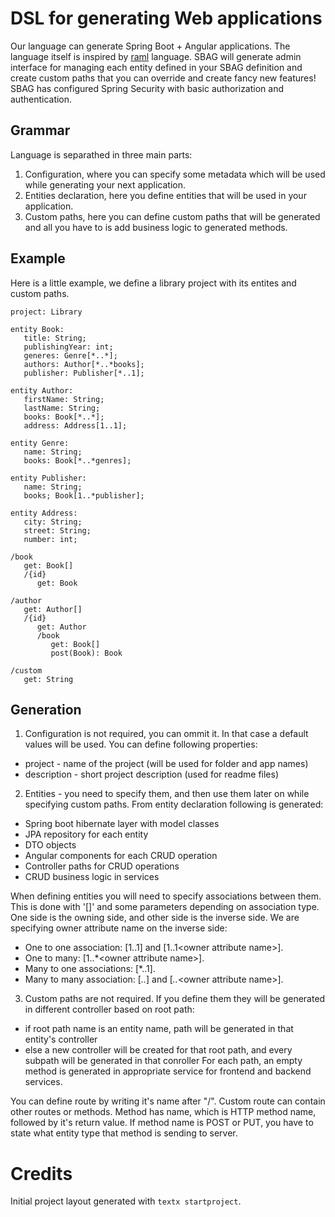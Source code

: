 # DSL for generating Web applications

Our language can generate Spring Boot + Angular applications. The language itself is inspired by [raml](https://github.com/raml-org/raml-spec) language. SBAG will generate admin interface for managing each entity defined in your SBAG definition and create custom paths that you can override and create fancy new features! SBAG has configured Spring Security with basic authorization and authentication.

## Grammar

Language is separathed in three main parts:
1. Configuration, where you can specify some metadata which will be used while generating your next application.
2. Entities declaration, here you define entities that will be used in your application.
3. Custom paths, here you can define custom paths that will be generated and all you have to is add business logic to generated methods.

## Example

Here is a little example, we define a library project with its entites and custom paths.

```
project: Library

entity Book:
   title: String;
   publishingYear: int;
   generes: Genre[*..*];
   authors: Author[*..*books];
   publisher: Publisher[*..1];

entity Author:
   firstName: String;
   lastName: String;
   books: Book[*..*];
   address: Address[1..1];
   
entity Genre:
   name: String;
   books: Book[*..*genres];
   
entity Publisher:
   name: String;
   books; Book[1..*publisher];

entity Address:
   city: String;
   street: String;
   number: int;

/book
   get: Book[]
   /{id}
      get: Book

/author
   get: Author[]
   /{id}
      get: Author
      /book
         get: Book[]
         post(Book): Book
         
/custom
   get: String
```

## Generation

1. Configuration is not required, you can ommit it. In that case a default values will be used. You can define following properties:

  - project - name of the project (will be used for folder and app names)
  - description - short project description (used for readme files)

2. Entities - you need to specify them, and then use them later on while specifying custom paths. From entity declaration following is generated:

  - Spring boot hibernate layer with model classes
  - JPA repository for each entity
  - DTO objects 
  - Angular components for each CRUD operation
  - Controller paths for CRUD operations
  - CRUD business logic in services

When defining entities you will need to specify associations between them. This is done with '[]' and some parameters depending on association type. One side is the owning side, and other side is the inverse side. We are specifying owner attribute name on the inverse side:

  - One to one association:  [1..1] and [1..1\<owner attribute name\>].
  - One to many: [1..*\<owner attribute name\>].
  - Many to one associations: [*..1].
  - Many to many association: [*..*] and [*..*\<owner attribute name\>].

3. Custom paths are not required. If you define them they will be generated in different controller based on root path:

  - if root path name is an entity name, path will be generated in that entity's controller
  - else a new controller will be created for that root path, and every subpath will be generated in that conroller
  For each path, an empty method is generated in appropriate service for frontend and backend services.

You can define route by writing it's name after "/". Custom route can contain other routes or methods. Method has name, which is HTTP method name, followed by it's return value. If method name is POST or PUT, you have to state what entity type that method is sending to server.

# Credits

Initial project layout generated with `textx startproject`.
